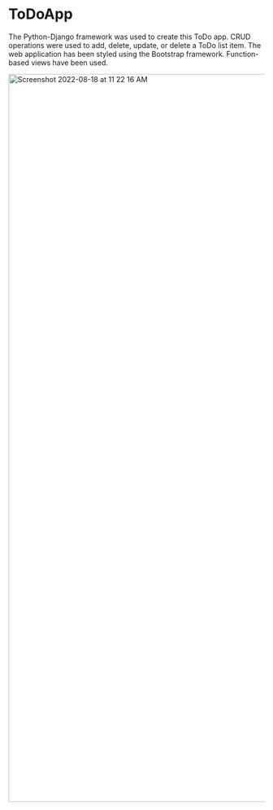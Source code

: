 # ToDoApp

The Python-Django framework was used to create this ToDo app. 
CRUD operations were used to add, delete, update, or delete a ToDo list item. 
The web application has been styled using the Bootstrap framework.
Function-based views have been used.


<img width="1432" alt="Screenshot 2022-08-18 at 11 22 16 AM" src="https://user-images.githubusercontent.com/106888406/185750281-ade407c1-20b5-4c4e-97c3-1941a0d768ae.png">
